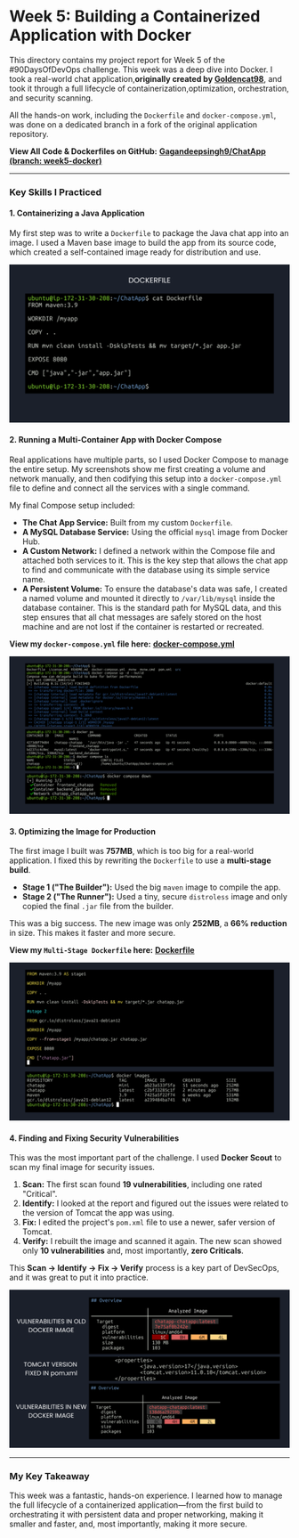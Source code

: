 # Week 5: Building a Containerized Application with Docker

This directory contains my project report for Week 5 of the #90DaysOfDevOps challenge. This week was a deep dive into Docker. I took a real-world chat application,**originally created by [Goldencat98](https://github.com/Goldencat98)**, and took it through a full lifecycle of containerization,optimization, orchestration, and security scanning.

All the hands-on work, including the `Dockerfile` and `docker-compose.yml`, was done on a dedicated branch in a fork of the original application repository.

**View All Code & Dockerfiles on GitHub:**
[**Gagandeepsingh9/ChatApp (branch: week5-docker)**](https://github.com/Gagandeepsingh9/ChatApp/tree/week5-docker)

---

### Key Skills I Practiced

#### 1. Containerizing a Java Application
My first step was to write a `Dockerfile` to package the Java chat app into an image. I used a Maven base image to build the app from its source code, which created a self-contained image ready for distribution and use.

![Initial Dockerfile for the Java Application](screenshots/docker-file.png)

#### 2. Running a Multi-Container App with Docker Compose
Real applications have multiple parts, so I used Docker Compose to manage the entire setup. My screenshots show me first creating a volume and network manually, and then codifying this setup into a `docker-compose.yml` file to define and connect all the services with a single command.

My final Compose setup included:
*   **The Chat App Service:** Built from my custom `Dockerfile`.
*   **A MySQL Database Service:** Using the official `mysql` image from Docker Hub.
*   **A Custom Network:** I defined a network within the Compose file and attached both services to it. This is the key step that allows the chat app to find and communicate with the database using its simple service name.
*   **A Persistent Volume:** To ensure the database's data was safe, I created a named volume and mounted it directly to `/var/lib/mysql` inside the database container. This is the standard path for MySQL data, and this step ensures that all chat messages are safely stored on the host machine and are not lost if the container is restarted or recreated.

**View my `docker-compose.yml` file here:** [**docker-compose.yml**](https://github.com/Gagandeepsingh9/ChatApp/blob/week5-docker/docker-compose.yml)

![Docker Compose in Action](screenshots/docker-compose-up.png)

#### 3. Optimizing the Image for Production
The first image I built was **757MB**, which is too big for a real-world application. I fixed this by rewriting the `Dockerfile` to use a **multi-stage build**.
*   **Stage 1 ("The Builder"):** Used the big `maven` image to compile the app.
*   **Stage 2 ("The Runner"):** Used a tiny, secure `distroless` image and only copied the final `.jar` file from the builder.

This was a big success. The new image was only **252MB**, a **66% reduction** in size. This makes it faster and more secure.

**View my `Multi-Stage Dockerfile` here:** [**Dockerfile**](https://github.com/Gagandeepsingh9/ChatApp/blob/week5-docker/Dockerfile)

![Multi-Stage Build Optimization](screenshots/multi-stage-build.png)

#### 4. Finding and Fixing Security Vulnerabilities
This was the most important part of the challenge. I used **Docker Scout** to scan my final image for security issues.

1.  **Scan:** The first scan found **19 vulnerabilities**, including one rated "Critical".
2.  **Identify:** I looked at the report and figured out the issues were related to the version of Tomcat the app was using.
3.  **Fix:** I edited the project's `pom.xml` file to use a newer, safer version of Tomcat.
4.  **Verify:** I rebuilt the image and scanned it again. The new scan showed only **10 vulnerabilities** and, most importantly, **zero Criticals**.

This **Scan -> Identify -> Fix -> Verify** process is a key part of DevSecOps, and it was great to put it into practice.

![Docker Scout Security Remediation](screenshots/docker-scout-fix.png)

---
### My Key Takeaway
This week was a fantastic, hands-on experience. I learned how to manage the full lifecycle of a containerized application—from the first build to orchestrating it with persistent data and proper networking, making it smaller and faster, and, most importantly, making it more secure.